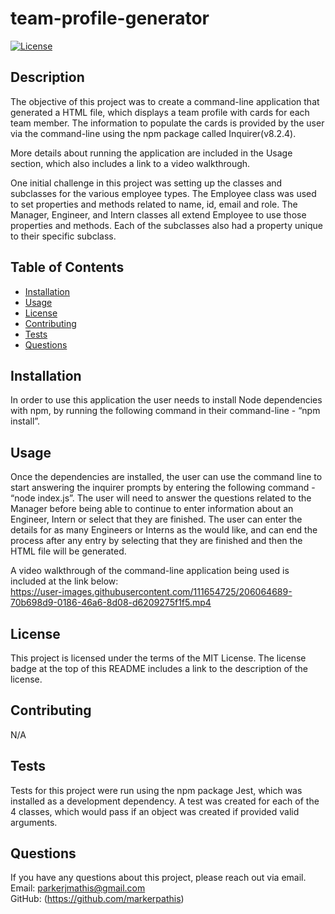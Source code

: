 # team-profile-generator

[![License](https://img.shields.io/badge/License-MIT_License-blue.svg)](https://mit-license.org/)

## Description

The objective of this project was to create a command-line application that generated a HTML file, which displays a team profile with cards for each team member. The information to populate the cards is provided by the user via the command-line using the npm package called Inquirer(v8.2.4).

More details about running the application are included in the Usage section, which also includes a link to a video walkthrough.

One initial challenge in this project was setting up the classes and subclasses for the various employee types. The Employee class was used to set properties and methods related to name, id, email and role. The Manager, Engineer, and Intern classes all extend Employee to use those properties and methods. Each of the subclasses also had a property unique to their specific subclass.

## Table of Contents

- [Installation](#installation)
- [Usage](#usage)
- [License](#license)
- [Contributing](#contributing)
- [Tests](#tests)
- [Questions](#questions)

## Installation

In order to use this application the user needs to install Node dependencies with npm, by running the following command in their command-line - “npm install”.

## Usage

Once the dependencies are installed, the user can use the command line to start answering the inquirer prompts by entering the following command - “node index.js”. The user will need to answer the questions related to the Manager before being able to continue to enter information about an Engineer, Intern or select that they are finished. The user can enter the details for as many Engineers or Interns as the would like, and can end the process after any entry by selecting that they are finished and then the HTML file will be generated.

A video walkthrough of the command-line application being used is included at the link below:<br />
https://user-images.githubusercontent.com/111654725/206064689-70b698d9-0186-46a6-8d08-d6209275f1f5.mp4

## License

This project is licensed under the terms of the MIT License. The license badge at the top of this README includes a link to the description of the license.

## Contributing

N/A

## Tests

Tests for this project were run using the npm package Jest, which was installed as a development dependency. A test was created for each of the 4 classes, which would pass if an object was created if provided valid arguments.

## Questions

If you have any questions about this project, please reach out via email. <br />
Email: parkerjmathis@gmail.com
<br />
GitHub: (https://github.com/markerpathis)
